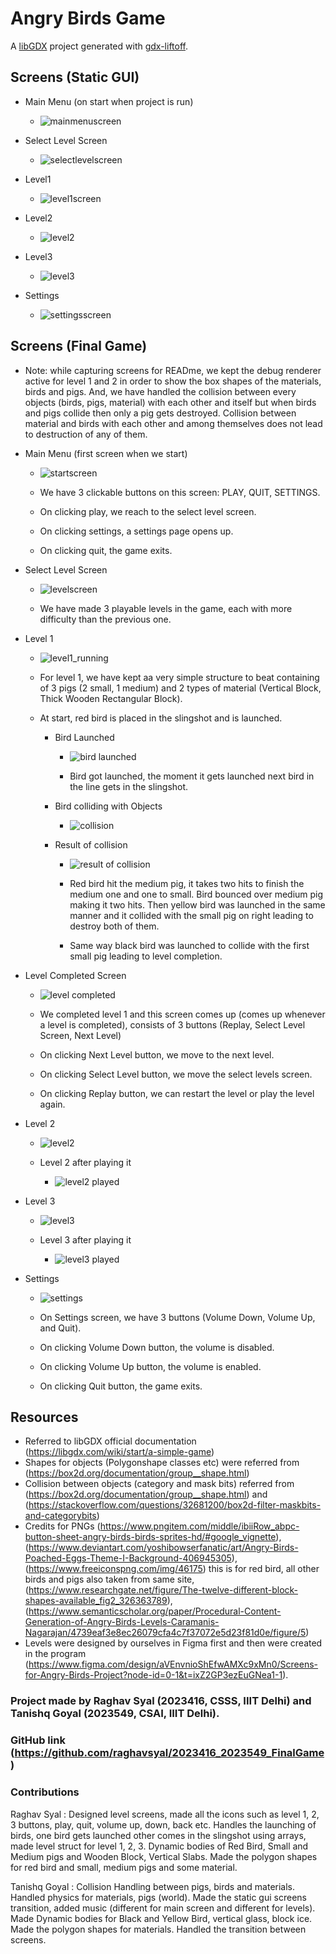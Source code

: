 # Angry Birds Game 

A [libGDX](https://libgdx.com/) project generated with [gdx-liftoff](https://github.com/libgdx/gdx-liftoff).

## Screens (Static GUI)
- Main Menu (on start when project is run)
  - ![mainmenuscreen](https://github.com/user-attachments/assets/b3ff25b9-0c6b-4bc2-a0c2-bf8223ee68dd)



- Select Level Screen
  - ![selectlevelscreen](https://github.com/user-attachments/assets/c03c74bb-4332-466c-93c3-1ed58d5d5e05)

    

- Level1
  - ![level1screen](https://github.com/user-attachments/assets/1e615f9e-1c37-41ee-843d-154f6d68bfbf)
 


- Level2
  - ![level2](https://github.com/user-attachments/assets/771ec1c5-a594-450e-8723-6fa70128a44a)


 

- Level3
  - ![level3](https://github.com/user-attachments/assets/72249b87-02ac-42cc-9a9a-22bfe077fad3)

 


- Settings
  - ![settingsscreen](https://github.com/user-attachments/assets/6658c7bf-399c-4b65-a294-1842c15a8dd3)



## Screens (Final Game)
- Note: while capturing screens for READme, we kept the debug renderer active for level 1 and 2 in order to show the box shapes of the
materials, birds and pigs. And, we have handled the collision between every objects (birds, pigs, material) with each other and itself but
when birds and pigs collide then only a pig gets destroyed. Collision between material and birds with each other and among themselves does not lead to
destruction of any of them.


- Main Menu (first screen when we start)
  - ![startscreen](https://github.com/user-attachments/assets/7c1e9a20-279a-4119-8dae-c3b241ec09c2)
 
  - We have 3 clickable buttons on this screen: PLAY, QUIT, SETTINGS.
  - On clicking play, we reach to the select level screen.
  - On clicking settings, a settings page opens up.
  - On clicking quit, the game exits.
 
    

- Select Level Screen
  - ![levelscreen](https://github.com/user-attachments/assets/f667341a-fa6c-47d2-be48-b55853617c7b)
    
  - We have made 3 playable levels in the game, each with more difficulty than the previous one.


 
- Level 1
   - ![level1_running](https://github.com/user-attachments/assets/1e946aa7-a9a4-4186-8267-47d1795011f1)
 
  - For level 1, we have kept aa very simple structure to beat containing of 3 pigs (2 small, 1 medium) and 2 types of material (Vertical Block, Thick Wooden Rectangular Block).
  - At start, red bird is placed in the slingshot and is launched.


    - Bird Launched
      - ![bird launched](https://github.com/user-attachments/assets/dc4655cf-480d-4313-90e1-610f5a225709)
   
      - Bird got launched, the moment it gets launched next bird in the line gets in the slingshot.



    - Bird colliding with Objects
      - ![collision](https://github.com/user-attachments/assets/c62457fe-9fad-4b6a-a1e3-52674981546d)


  
    - Result of collision
      - ![result of collision](https://github.com/user-attachments/assets/87e82d91-9eb7-4b2b-afa5-068b36091429)

      - Red bird hit the medium pig, it takes two hits to finish the medium one and one to small. Bird bounced over medium pig making it two hits.
      Then yellow bird was launched in the same manner and it collided with the small pig on right
      leading to destroy both of them.
      - Same way black bird was launched to collide with the first small pig leading to level completion.


     
- Level Completed Screen
  - ![level completed](https://github.com/user-attachments/assets/598419ab-2293-41dc-ba91-e67542096bcb)

  - We completed level 1 and this screen comes up (comes up whenever a level is completed), consists of 3 buttons (Replay, Select Level Screen, Next Level)
  - On clicking Next Level button, we move to the next level.
  - On clicking Select Level button, we move the select levels screen.
  - On clicking Replay button, we can restart the level or play the level again.


 
- Level 2
  - ![level2](https://github.com/user-attachments/assets/8c7329ac-5d5c-4dfa-a046-ca3a4f7b5794)



  - Level 2 after playing it
    - ![level2 played](https://github.com/user-attachments/assets/3f5befaa-c063-4533-8c4f-c1579bb8172e)

- Level 3
   - ![level3](https://github.com/user-attachments/assets/e2c4356f-6671-4e69-8431-2a770543141f)



  - Level 3 after playing it
    - ![level3 played](https://github.com/user-attachments/assets/741e0c76-d6ff-41b2-98e0-6d7c573f26d7)



- Settings
  - ![settings](https://github.com/user-attachments/assets/af122360-e2a3-4b54-b3a6-b4bdbbe6279f)

  - On Settings screen, we have 3 buttons (Volume Down, Volume Up, and Quit).
  - On clicking Volume Down button, the volume is disabled.
  - On clicking Volume Up button, the volume is enabled.
  - On clicking Quit button, the game exits.


## Resources
- Referred to libGDX official documentation (https://libgdx.com/wiki/start/a-simple-game)
- Shapes for objects (Polygonshape classes etc) were referred from (https://box2d.org/documentation/group__shape.html)
- Collision between objects (category and mask bits) referred from (https://box2d.org/documentation/group__shape.html) and (https://stackoverflow.com/questions/32681200/box2d-filter-maskbits-and-categorybits)
- Credits for PNGs (https://www.pngitem.com/middle/ibiiRow_abpc-button-sheet-angry-birds-birds-sprites-hd/#google_vignette), (https://www.deviantart.com/yoshibowserfanatic/art/Angry-Birds-Poached-Eggs-Theme-I-Background-406945305), (https://www.freeiconspng.com/img/46175) this is for red bird, all other birds and pigs also taken from same site, (https://www.researchgate.net/figure/The-twelve-different-block-shapes-available_fig2_326363789), (https://www.semanticscholar.org/paper/Procedural-Content-Generation-of-Angry-Birds-Levels-Caramanis-Nagarajan/4739eaf3e8ec26079cfa4c7f37072e5d23f81d0e/figure/5)
- Levels were designed by ourselves in Figma first and then were created in the program (https://www.figma.com/design/aVEnvnioShEfwAMXc9xMn0/Screens-for-Angry-Birds-Project?node-id=0-1&t=ixZ2GP3ezEuGNea1-1).


### Project made by Raghav Syal (2023416, CSSS, IIIT Delhi) and Tanishq Goyal (2023549, CSAI, IIIT Delhi).
### GitHub link (https://github.com/raghavsyal/2023416_2023549_FinalGame)

### Contributions
  Raghav Syal  : Designed level screens, made all the icons such as level 1, 2, 3 buttons, play, quit, volume up, down, back etc. Handles the launching of
  birds, one bird gets launched other comes in the slingshot using arrays, made level struct for level 1, 2, 3. Dynamic bodies of Red Bird, Small and Medium pigs and Wooden Block, Vertical Slabs. Made the polygon shapes for red bird and small, medium pigs and some material.

  Tanishq Goyal  : Collision Handling between pigs, birds and materials. Handled physics for materials, pigs (world). Made the static gui screens transition, added music (different for main screen and different for levels). Made Dynamic bodies for Black and Yellow Bird, vertical glass, block ice. Made the polygon shapes for materials. Handled the transition between screens. 
